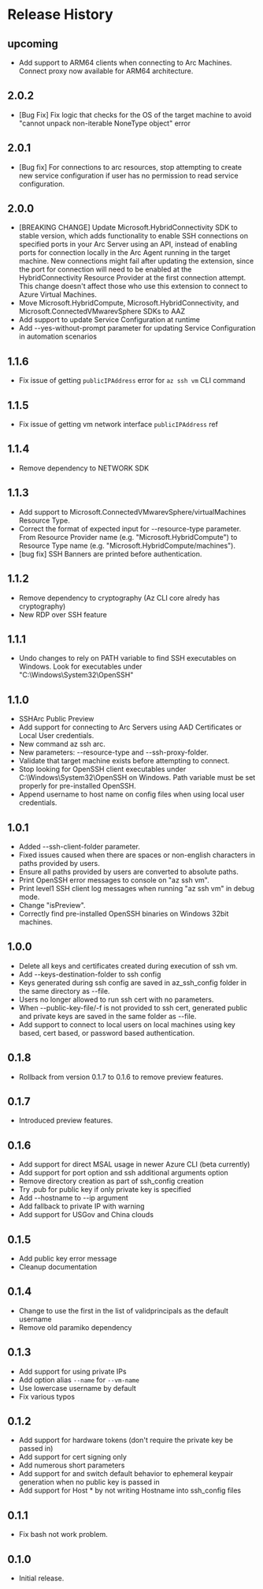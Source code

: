 Release History
===============
upcoming
-----
* Add support to ARM64 clients when connecting to Arc Machines. Connect proxy now available for ARM64 architecture.

2.0.2
-----
* [Bug Fix] Fix logic that checks for the OS of the target machine to avoid "cannot unpack non-iterable NoneType object" error

2.0.1
-----
* [Bug fix] For connections to arc resources, stop attempting to create new service configuration if user has no permission to read service configuration.

2.0.0
-----
* [BREAKING CHANGE] Update Microsoft.HybridConnectivity SDK to stable version, which adds functionality to enable SSH connections on specified ports in your Arc Server using an API, instead of enabling ports for connection locally in the Arc Agent running in the target machine. New connections might fail after updating the extension, since the port for connection will need to be enabled at the HybridConnectivity Resource Provider at the first connection attempt. This change doesn't affect those who use this extension to connect to Azure Virtual Machines.
* Move Microsoft.HybridCompute, Microsoft.HybridConnectivity, and Microsoft.ConnectedVMwarevSphere SDKs to AAZ
* Add support to update Service Configuration at runtime
* Add --yes-without-prompt parameter for updating Service Configuration in automation scenarios

1.1.6
-----
* Fix issue of getting `publicIPAddress` error for `az ssh vm` CLI command  

1.1.5
-----
* Fix issue of getting vm network interface `publicIPAddress` ref 

1.1.4
-----
* Remove dependency to NETWORK SDK

1.1.3
-----
* Add support to Microsoft.ConnectedVMwarevSphere/virtualMachines Resource Type.
* Correct the format of expected input for --resource-type parameter. From Resource Provider name (e.g. "Microsoft.HybridCompute") to Resource Type name (e.g. "Microsoft.HybridCompute/machines").
* [bug fix] SSH Banners are printed before authentication.

1.1.2
-----
* Remove dependency to cryptography (Az CLI core alredy has cryptography)
* New RDP over SSH feature

1.1.1
-----
* Undo changes to rely on PATH variable to find SSH executables on Windows. Look for executables under "C:\Windows\System32\OpenSSH"

1.1.0
-----
* SSHArc Public Preview
* Add support for connecting to Arc Servers using AAD Certificates or Local User credentials.
* New command az ssh arc.
* New parameters: --resource-type and --ssh-proxy-folder.
* Validate that target machine exists before attempting to connect.
* Stop looking for OpenSSH client executables under C:\Windows\System32\OpenSSH on Windows. Path variable must be set properly for pre-installed OpenSSH.
* Append username to host name on config files when using local user credentials.

1.0.1
-----
* Added --ssh-client-folder parameter.
* Fixed issues caused when there are spaces or non-english characters in paths provided by users.
* Ensure all paths provided by users are converted to absolute paths.
* Print OpenSSH error messages to console on "az ssh vm".
* Print level1 SSH client log messages when running "az ssh vm" in debug mode.
* Change "isPreview".
* Correctly find pre-installed OpenSSH binaries on Windows 32bit machines.

1.0.0
-----
* Delete all keys and certificates created during execution of ssh vm.
* Add --keys-destination-folder to ssh config
* Keys generated during ssh config are saved in az_ssh_config folder in the same directory as --file.
* Users no longer allowed to run ssh cert with no parameters. 
* When --public-key-file/-f is not provided to ssh cert, generated public and private keys are saved in the same folder as --file.
* Add support to connect to local users on local machines using key based, cert based, or password based authentication.

0.1.8
-----
* Rollback from version 0.1.7 to 0.1.6 to remove preview features.

0.1.7
-----
* Introduced preview features.

0.1.6
-----
* Add support for direct MSAL usage in newer Azure CLI (beta currently)
* Add support for port option and ssh additional arguments option
* Remove directory creation as part of ssh_config creation
* Try .pub for public key if only private key is specified
* Add --hostname to --ip argument
* Add fallback to private IP with warning
* Add support for USGov and China clouds

0.1.5
-----
* Add public key error message
* Cleanup documentation

0.1.4
-----
* Change to use the first in the list of validprincipals as the default username
* Remove old paramiko dependency

0.1.3
-----
* Add support for using private IPs
* Add option alias `--name` for `--vm-name`
* Use lowercase username by default
* Fix various typos

0.1.2
-----
* Add support for hardware tokens (don't require the private key be passed in)
* Add support for cert signing only
* Add numerous short parameters
* Add support for and switch default behavior to ephemeral keypair generation when no public key is passed in
* Add support for Host * by not writing Hostname into ssh_config files

0.1.1
-----
* Fix bash not work problem.

0.1.0
-----
* Initial release.
